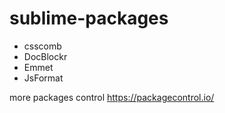 sublime-packages
==================

* csscomb
* DocBlockr
* Emmet
* JsFormat

more packages control  https://packagecontrol.io/ 
